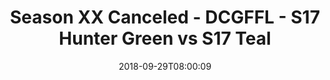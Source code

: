 ---
title: Season XX Canceled - DCGFFL - S17 Hunter Green vs S17 Teal
teams-score:
- team: _teams/s17-hunter-green.md
  score: 25
- team: _teams/s17-teal.md
  score: 24
mvp: M. Cline (Hunter); J. Matarese (Teal)
game-ball: D. Erkenbrack (Hunter); A. Robbins (Teal)
sportsperson: A. DeGarmo (Hunter); V. Culliver (Teal)
season: 17
week: 2
date: '2018-09-29T08:00:09'
pageid: season-17-week-2-september-28-30-2018-6693-vs-6707
---